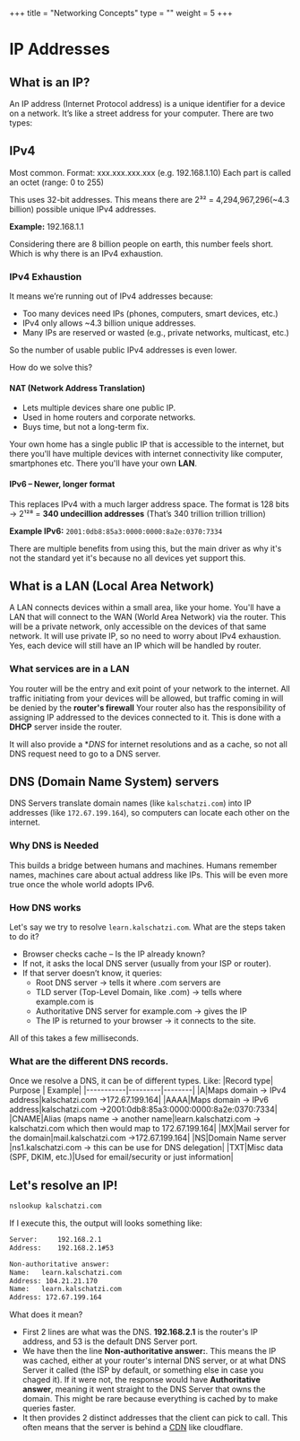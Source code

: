 +++
title = "Networking Concepts"
type = ""
weight = 5
+++
 
# IP Addresses
## What is an IP?

An IP address (Internet Protocol address) is a unique identifier for a device on a network. It’s like a street address for your computer.
There are two types:

## IPv4 
Most common. Format: xxx.xxx.xxx.xxx (e.g. 192.168.1.10)
Each part is called an octet (range: 0 to 255)

This uses 32-bit addresses.
This means there are 2³² = 4,294,967,296(~4.3 billion) possible unique IPv4 addresses.

**Example:** 192.168.1.1

Considering there are 8 billion people on earth, this number feels short. Which is why there is an IPv4 exhaustion.

### IPv4 Exhaustion

It means we’re running out of IPv4 addresses because:
* Too many devices need IPs (phones, computers, smart devices, etc.)
* IPv4 only allows ~4.3 billion unique addresses.
* Many IPs are reserved or wasted (e.g., private networks, multicast, etc.)

So the number of usable public IPv4 addresses is even lower.

How do we solve this?

#### NAT (Network Address Translation)
* Lets multiple devices share one public IP.
* Used in home routers and corporate networks.
* Buys time, but not a long-term fix.

Your own home has a single public IP that is accessible to the internet, but there you'll have multiple devices with internet connectivity like computer, smartphones etc. There you'll have your own **LAN**.

#### IPv6 – Newer, longer format

This replaces IPv4 with a much larger address space.
The format is 128 bits → 2¹²⁸ = **340 undecillion addresses** (That’s 340 trillion trillion trillion)

**Example IPv6:**  `2001:0db8:85a3:0000:0000:8a2e:0370:7334`

There are multiple benefits from using this, but the main driver as why it's not the standard yet it's because no all devices yet support this.


## What is a LAN (Local Area Network)

A LAN connects devices within a small area, like your home. You'll have a LAN that will connect to the WAN (World Area Network) via the router.
This will be a private network, only accessible on the devices of that same network. It will use private IP, so no need to worry about IPv4 exhaustion. Yes, each device will still have an IP which will be handled by router.

### What services are in a LAN
You router will be the entry and exit point of your network to the internet. All traffic initiating from your devices will be allowed, but traffic coming in will be denied by the **router's firewall**
Your router also has the responsibility of assigning IP addressed to the devices connected to it. This is done with a **DHCP** server inside the router.

It will also provide a **DNS* for internet resolutions and as a cache, so not all DNS request need to go to a DNS server.

## DNS (Domain Name System) servers 
DNS Servers  translate domain names (like `kalschatzi.com`) into IP addresses (like `172.67.199.164`), so computers can locate each other on the internet. 

### Why DNS is Needed

This builds a bridge between humans and machines. Humans remember names, machines care about actual address like IPs. This will be even more true once the whole world adopts IPv6.

### How DNS works
Let's say we try to resolve `learn.kalschatzi.com`. What are the steps taken to do it?
* Browser checks cache – Is the IP already known?
* If not, it asks the local DNS server (usually from your ISP or router).
* If that server doesn’t know, it queries:
  * Root DNS server → tells it where .com servers are
  * TLD server (Top-Level Domain, like .com) → tells where example.com is
  * Authoritative DNS server for example.com → gives the IP
  * The IP is returned to your browser → it connects to the site.

All of this takes a few milliseconds.

### What are the different DNS records.
Once we resolve a DNS, it can be of different types. Like:
|Record type| Purpose | Example|
|-----------|---------|--------|
|A|Maps domain → IPv4 address|kalschatzi.com ->172.67.199.164|
|AAAA|Maps domain → IPv6 address|kalschatzi.com ->2001:0db8:85a3:0000:0000:8a2e:0370:7334|
|CNAME|Alias (maps name → another name|learn.kalschatzi.com -> kalschatzi.com which then would map to 172.67.199.164|
|MX|Mail server for the domain|mail.kalschatzi.com ->172.67.199.164|
|NS|Domain Name server |ns1.kalschatzi.com -> this can be use for DNS delegation|
|TXT|Misc data (SPF, DKIM, etc.)|Used for email/security or just information|

## Let's resolve an IP!
```bash
nslookup kalschatzi.com
```
If I execute this, the output will looks something like:
```bash
Server:		192.168.2.1
Address:	192.168.2.1#53

Non-authoritative answer:
Name:	learn.kalschatzi.com
Address: 104.21.21.170
Name:	learn.kalschatzi.com
Address: 172.67.199.164
```


What does it mean?
* First 2 lines are what was the DNS. **192.168.2.1** is the router's IP address, and 53 is the default DNS Server port.
* We have then the line **Non-authoritative answer:**. This means the IP was cached, either at your router's internal DNS server, or at what DNS Server it called (the ISP by default, or something else in case you chaged it). If it were not, the response would have **Authoritative answer**, meaning it went straight to the DNS Server that owns the domain. This might be rare because everything is cached by to make queries faster.
* It then provides 2 distinct addresses that the client can pick to call. This often means that the server is behind a [CDN](https://www.cloudflare.com/learning/cdn/what-is-a-cdn/) like cloudflare.
